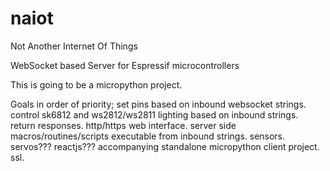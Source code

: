 # naiot
Not Another Internet Of Things

WebSocket based Server for Espressif microcontrollers

This is going to be a micropython project.

Goals in order of priority;
set pins based on inbound websocket strings.
control sk6812 and ws2812/ws2811 lighting based on inbound strings.
return responses.
http/https web interface.
server side macros/routines/scripts executable from inbound strings.
sensors.
servos???
reactjs???
accompanying standalone micropython client project.
ssl.
